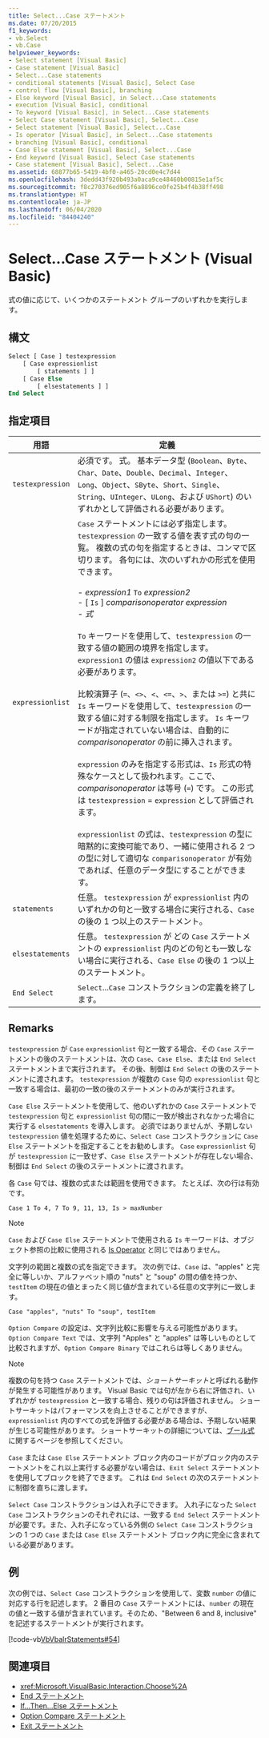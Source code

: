 ```yaml
---
title: Select...Case ステートメント
ms.date: 07/20/2015
f1_keywords:
- vb.Select
- vb.Case
helpviewer_keywords:
- Select statement [Visual Basic]
- Case statement [Visual Basic]
- Select...Case statements
- conditional statements [Visual Basic], Select Case
- control flow [Visual Basic], branching
- Else keyword [Visual Basic], in Select...Case statements
- execution [Visual Basic], conditional
- To keyword [Visual Basic], in Select...Case statements
- Select Case statement [Visual Basic], Select...Case
- Select statement [Visual Basic], Select...Case
- Is operator [Visual Basic], in Select...Case statements
- branching [Visual Basic], conditional
- Case Else statement [Visual Basic], Select...Case
- End keyword [Visual Basic], Select Case statements
- Case statement [Visual Basic], Select...Case
ms.assetid: 68877b65-5419-4bf0-a465-20cd0e4c7d44
ms.openlocfilehash: 3dedd43f920b493a0aca9ce48460b00815e1af5c
ms.sourcegitcommit: f8c270376ed905f6a8896ce0fe25b4f4b38ff498
ms.translationtype: HT
ms.contentlocale: ja-JP
ms.lasthandoff: 06/04/2020
ms.locfileid: "84404240"
---
```

# <a name="selectcase-statement-visual-basic"></a>Select...Case ステートメント (Visual Basic)
式の値に応じて、いくつかのステートメント グループのいずれかを実行します。  
  
## <a name="syntax"></a>構文  
  
```vb  
Select [ Case ] testexpression  
    [ Case expressionlist  
        [ statements ] ]  
    [ Case Else  
        [ elsestatements ] ]  
End Select  
```  
  
## <a name="parts"></a>指定項目  
  
|用語|定義|  
|---|---|  
|`testexpression`|必須です。 式。 基本データ型 (`Boolean`、`Byte`、`Char`、`Date`、`Double`、`Decimal`、`Integer`、`Long`、`Object`、`SByte`、`Short`、`Single`、`String`、`UInteger`、`ULong`、および `UShort`) のいずれかとして評価される必要があります。|  
|`expressionlist`|`Case` ステートメントには必ず指定します。 `testexpression` の一致する値を表す式の句の一覧。 複数の式の句を指定するときは、コンマで区切ります。 各句には、次のいずれかの形式を使用できます。<br /><br /> -   *expression1* `To` *expression2*<br />-   [ `Is` ] *comparisonoperator* *expression*<br />-   *式*<br /><br /> `To` キーワードを使用して、`testexpression` の一致する値の範囲の境界を指定します。 `expression1` の値は `expression2` の値以下である必要があります。<br /><br /> 比較演算子 (`=`、`<>`、`<`、`<=`、`>`、または `>=`) と共に `Is` キーワードを使用して、`testexpression` の一致する値に対する制限を指定します。 `Is` キーワードが指定されていない場合は、自動的に *comparisonoperator* の前に挿入されます。<br /><br /> `expression` のみを指定する形式は、`Is` 形式の特殊なケースとして扱われます。ここで、*comparisonoperator* は等号 (`=`) です。 この形式は `testexpression` = `expression` として評価されます。<br /><br /> `expressionlist` の式は、`testexpression` の型に暗黙的に変換可能であり、一緒に使用される 2 つの型に対して適切な `comparisonoperator` が有効であれば、任意のデータ型にすることができます。|  
|`statements`|任意。 `testexpression` が `expressionlist` 内のいずれかの句と一致する場合に実行される、`Case` の後の 1 つ以上のステートメント。|  
|`elsestatements`|任意。 `testexpression` が どの `Case` ステートメントの `expressionlist` 内のどの句とも一致しない場合に実行される、`Case Else` の後の 1 つ以上のステートメント。|  
|`End Select`|`Select`...`Case` コンストラクションの定義を終了します。|  
  
## <a name="remarks"></a>Remarks  
 `testexpression` が `Case` `expressionlist` 句と一致する場合、その `Case` ステートメントの後のステートメントは、次の `Case`、`Case Else`、または `End Select` ステートメントまで実行されます。 その後、制御は `End Select` の後のステートメントに渡されます。 `testexpression` が複数の `Case` 句の `expressionlist` 句と一致する場合は、最初の一致の後のステートメントのみが実行されます。  
  
 `Case Else` ステートメントを使用して、他のいずれかの `Case` ステートメントで `testexpression` 句と `expressionlist` 句の間に一致が検出されなかった場合に実行する `elsestatements` を導入します。 必須ではありませんが、予期しない `testexpression` 値を処理するために、`Select Case` コンストラクションに `Case Else` ステートメントを指定することをお勧めします。 `Case` `expressionlist` 句が `testexpression` に一致せず、`Case Else` ステートメントが存在しない場合、制御は `End Select` の後のステートメントに渡されます。  
  
 各 `Case` 句では、複数の式または範囲を使用できます。 たとえば、次の行は有効です。  
  
 `Case 1 To 4, 7 To 9, 11, 13, Is > maxNumber`  
  
> [!NOTE]
> `Case` および `Case Else` ステートメントで使用される `Is` キーワードは、オブジェクト参照の比較に使用される [Is Operator](../operators/is-operator.md) と同じではありません。  
  
 文字列の範囲と複数の式を指定できます。 次の例では、`Case` は、"apples" と完全に等しいか、アルファベット順の "nuts" と "soup" の間の値を持つか、`testItem` の現在の値とまったく同じ値が含まれている任意の文字列に一致します。  
  
 `Case "apples", "nuts" To "soup", testItem`  
  
 `Option Compare` の設定は、文字列比較に影響を与える可能性があります。 `Option Compare Text` では、文字列 "Apples" と "apples" は等しいものとして比較されますが、`Option Compare Binary` ではこれらは等しくありません。  
  
> [!NOTE]
> 複数の句を持つ `Case` ステートメントでは、*ショートサーキット*と呼ばれる動作が発生する可能性があります。 Visual Basic では句が左から右に評価され、いずれかが `testexpression` と一致する場合、残りの句は評価されません。 ショートサーキットはパフォーマンスを向上させることができますが、`expressionlist` 内のすべての式を評価する必要がある場合は、予期しない結果が生じる可能性があります。 ショートサーキットの詳細については、[ブール式](../../programming-guide/language-features/operators-and-expressions/boolean-expressions.md)に関するページを参照してください。  
  
 `Case` または `Case Else` ステートメント ブロック内のコードがブロック内のステートメントをこれ以上実行する必要がない場合は、`Exit Select` ステートメントを使用してブロックを終了できます。 これは `End Select` の次のステートメントに制御を直ちに渡します。  
  
 `Select Case` コンストラクションは入れ子にできます。 入れ子になった `Select Case` コンストラクションのそれぞれには、一致する `End Select` ステートメントが必要です。また、入れ子になっている外側の `Select Case` コンストラクションの 1 つの `Case` または `Case Else` ステートメント ブロック内に完全に含まれている必要があります。  
  
## <a name="example"></a>例  
 次の例では、`Select Case` コンストラクションを使用して、変数 `number` の値に対応する行を記述します。 2 番目の `Case` ステートメントには、`number` の現在の値と一致する値が含まれています。そのため、"Between 6 and 8, inclusive" を記述するステートメントが実行されます。  
  
 [!code-vb[VbVbalrStatements#54](~/samples/snippets/visualbasic/VS_Snippets_VBCSharp/VbVbalrStatements/VB/Class1.vb#54)]  
  
## <a name="see-also"></a>関連項目

- <xref:Microsoft.VisualBasic.Interaction.Choose%2A>
- [End ステートメント](end-statement.md)
- [If...Then...Else ステートメント](if-then-else-statement.md)
- [Option Compare ステートメント](option-compare-statement.md)
- [Exit ステートメント](exit-statement.md)
